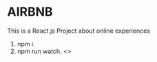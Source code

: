 # AIRBNB
This is a React.js Project about online experiences
1. npm i.
2. npm run watch.
<<Good Luck>>
